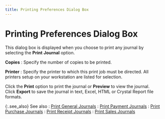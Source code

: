 ```yaml
---
title: Printing Preferences Dialog Box
---
```


# Printing Preferences Dialog Box


This dialog box is displayed when you choose to print any journal by  selecting the **Print** **Journal**  option.


**Copies**
: Specify the number of copies to be printed.


**Printer**
: Specify the printer to which this print job must  be directed. All printers setup on your workstation are listed for selection.


Click the **Print** option to print  the journal or **Preview** to view  the journal. Click **Export** to save  the journal in text, Excel, HTML or Crystal Report file formats.


{:.see_also}
See also
: [Print General  Journals]({{site.acc_baseurl}}/general-journals/processes/common-jrnl-proc/printing_general_journals.html)
: [Print Payment  Journals]({{site.acc_baseurl}}/vendor-payments-and-refunds/payment-jrnl-proc/common-jrnl-proc/printing_payment_journals.html)
: [Print Purchase  Journals]({{site.acc_baseurl}}/purchasing/purchase-jrnl-proc/common-jrnl-proc/printing_purchase_journals.html)
: [Print Receipt  Journals]({{site.acc_baseurl}}/customer-receipts-and-refunds/receipt-jrnl-proc/common-jrnl-proc/printing_receipt_journals.html)
: [Print Sales  Journals]({{site.acc_baseurl}}/sales/sales-jrnl-proc/common-jrnl-proc/printing_sales_journals.html)
